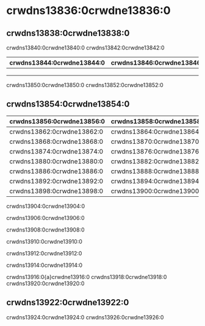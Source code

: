 # crwdns13836:0crwdne13836:0

## crwdns13838:0crwdne13838:0

crwdns13840:0crwdne13840:0 crwdns13842:0crwdne13842:0

| crwdns13844:0crwdne13844:0 | crwdns13846:0crwdne13846:0 | crwdns13848:0crwdne13848:0 |
| -------------------------- | -------------------------- | -------------------------- |
|                            |                            |                            |
|                            |                            |                            |
|                            |                            |                            |


crwdns13850:0crwdne13850:0 crwdns13852:0crwdne13852:0

## crwdns13854:0crwdne13854:0

| crwdns13856:0crwdne13856:0 | crwdns13858:0crwdne13858:0 | crwdns13860:0crwdne13860:0 |
| -------------------------- | -------------------------- | -------------------------- |
| crwdns13862:0crwdne13862:0 | crwdns13864:0crwdne13864:0 | crwdns13866:0crwdne13866:0 |
| crwdns13868:0crwdne13868:0 | crwdns13870:0crwdne13870:0 | crwdns13872:0crwdne13872:0 |
| crwdns13874:0crwdne13874:0 | crwdns13876:0crwdne13876:0 | crwdns13878:0crwdne13878:0 |
| crwdns13880:0crwdne13880:0 | crwdns13882:0crwdne13882:0 | crwdns13884:0crwdne13884:0 |
| crwdns13886:0crwdne13886:0 | crwdns13888:0crwdne13888:0 | crwdns13890:0crwdne13890:0 |
| crwdns13892:0crwdne13892:0 | crwdns13894:0crwdne13894:0 | crwdns13896:0crwdne13896:0 |
| crwdns13898:0crwdne13898:0 | crwdns13900:0crwdne13900:0 | crwdns13902:0crwdne13902:0 |

crwdns13904:0crwdne13904:0

crwdns13906:0crwdne13906:0

crwdns13908:0crwdne13908:0

crwdns13910:0crwdne13910:0

crwdns13912:0crwdne13912:0

crwdns13914:0crwdne13914:0

crwdns13916:0{a}crwdne13916:0 crwdns13918:0crwdne13918:0 crwdns13920:0crwdne13920:0

## crwdns13922:0crwdne13922:0
crwdns13924:0crwdne13924:0 crwdns13926:0crwdne13926:0

